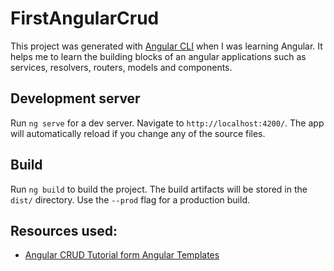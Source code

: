 # FirstAngularCrud

This project was generated with [Angular CLI](https://github.com/angular/angular-cli) when I was learning Angular.
It helps me to learn the building blocks of an angular applications such as services, resolvers, routers, models and components.


## Development server

Run `ng serve` for a dev server. Navigate to `http://localhost:4200/`. The app will automatically reload if you change any of the source files.

## Build

Run `ng build` to build the project. The build artifacts will be stored in the `dist/` directory. Use the `--prod` flag for a production build.

## Resources used:

- [Angular CRUD Tutorial form Angular Templates](https://angular-templates.io/tutorials/about/learn-angular-from-scratch-step-by-step)
